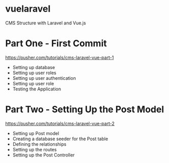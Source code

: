 # vuelaravel

CMS Structure with Laravel and Vue.js 

# Part One - First Commit
https://pusher.com/tutorials/cms-laravel-vue-part-1

- Setting up database
- Setting up user roles
- Setting up user authentication
- Setting up user role
- Testing the Application

# Part Two - Setting Up the Post Model
https://pusher.com/tutorials/cms-laravel-vue-part-2

- Setting up Post model
- Creating a database seeder for the Post table
- Defining the relationships
- Setting up the routes
- Setting up the Post Controller
